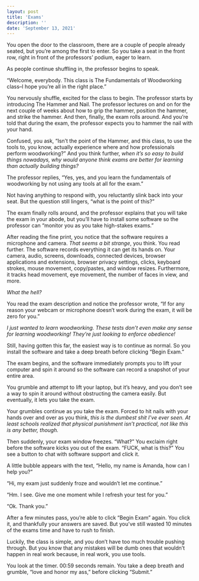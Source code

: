 ```yaml
---
layout: post
title: 'Exams'
description: ''
date: 'September 13, 2021'
---
```


You open the door to the classroom, there are a couple of people already seated, but you’re among the first to enter. So you take a seat in the front row, right in front of the professors’ podium, eager to learn.

As people continue shuffling in, the professor begins to speak.

“Welcome, everybody. This class is The Fundamentals of Woodworking class–I hope you’re all in the right place.”

You nervously shuffle, excited for the class to begin. The professor starts by introducing The Hammer and Nail. The professor lectures on and on for the next couple of weeks about how to grip the hammer, position the hammer, and strike the hammer. And then, finally, the exam rolls around. And you’re told that during the exam, the professor expects you to hammer the nail with your hand.

Confused, you ask, “Isn’t the point of the Hammer, and this class, to use the tools to, you know, actually experience where and how professionals perform woodworking?” And you think further, *when it’s so easy to build things nowadays, why would anyone think exams are better for learning than actually building things?*

The professor replies, “Yes, yes, and you learn the fundamentals of woodworking by not using any tools at all for the exam.”

Not having anything to respond with, you reluctantly slink back into your seat. But the question still lingers, “what is the point of this?”

The exam finally rolls around, and the professor explains that you will take the exam in your abode, but you’ll have to install some software so the professor can “monitor you as you take high-stakes exams.”

After reading the fine print, you notice that the software requires a microphone and camera. *That seems a bit strange*, you think. You read further. The software records everything it can get its hands on. Your camera, audio, screens, downloads, connected devices, browser applications and extensions, browser privacy settings, clicks, keyboard strokes, mouse movement, copy/pastes, and window resizes. Furthermore, it tracks head movement, eye movement, the number of faces in view, and more.

*What the hell?*

You read the exam description and notice the professor wrote, “If for any reason your webcam or microphone doesn’t work during the exam, it will be zero for you.”

*I just wanted to learn woodworking. These tests don’t even make any sense for learning woodworking! They’re just looking to enforce obedience!*

Still, having gotten this far, the easiest way is to continue as normal. So you install the software and take a deep breath before clicking “Begin Exam.”

The exam begins, and the software immediately prompts you to lift your computer and spin it around so the software can record a snapshot of your entire area.

You grumble and attempt to lift your laptop, but it’s heavy, and you don’t see a way to spin it around without obstructing the camera easily. But eventually, it lets you take the exam.

Your grumbles continue as you take the exam. Forced to hit nails with your hands over and over as you think, *this is the dumbest shit I’ve ever seen. At least schools realized that physical punishment isn’t practical, not like this is any better, though.*

Then suddenly, your exam window freezes. “What‽” You exclaim right before the software kicks you out of the exam. “FUCK, what is this‽” You see a button to chat with software support and click it.

A little bubble appears with the text, “Hello, my name is Amanda, how can I help you?”

“Hi, my exam just suddenly froze and wouldn’t let me continue.”

“Hm. I see. Give me one moment while I refresh your test for you.”

“Ok. Thank you.”

After a few minutes pass, you’re able to click “Begin Exam” again. You click it, and thankfully your answers are saved. But you’ve still wasted 10 minutes of the exams time and have to rush to finish.

Luckily, the class is simple, and you don’t have too much trouble pushing through. But you know that any mistakes will be dumb ones that wouldn’t happen in real work because, in real work, you use tools.

You look at the timer. 00:59 seconds remain. You take a deep breath and grumble, “love and honor my ass,” before clicking “Submit.”

